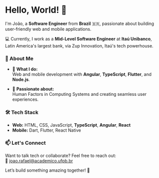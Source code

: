 # Hello, World! 👋  

I'm João, a **Software Engineer** from **Brazil** 🇧🇷, passionate about building user-friendly web and mobile applications.  

💻 Currently, I work as a **Mid-Level Software Engineer** at **Itaú Unibanco**, Latin America's largest bank, via Zup Innovation, Itaú's tech powerhouse.  

### 🚀 About Me  
- 🔧 **What I do:**  
   Web and mobile development with **Angular**, **TypeScript**, **Flutter**, and **Node.js**.  

- 🧠 **Passionate about:**  
   Human Factors in Computing Systems and creating seamless user experiences.  

### 🛠️ Tech Stack  
- **Web:** HTML, CSS, JavaScript, **TypeScript**, **Angular**, **React** 
- **Mobile:** Dart, Flutter, React Native  


### 📫 Let's Connect  
Want to talk tech or collaborate? Feel free to reach out:  
📧 [joao.rafael@academico.ufpb.br](mailto:joao.rafael@academico.ufpb.br)  

Let’s build something amazing together! 🚀
